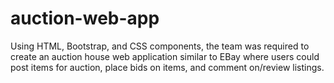 # auction-web-app
Using HTML, Bootstrap, and CSS components, the team was required to create an auction house web application similar to EBay where users could post items for auction, place bids on items, and comment on/review listings.

